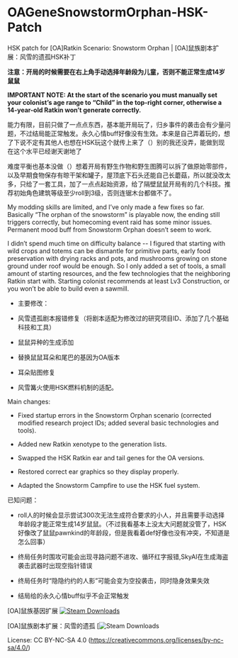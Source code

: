 # OAGeneSnowstormOrphan-HSK-Patch
HSK patch for [OA]Ratkin Scenario: Snowstorm Orphan | [OA]鼠族剧本扩展：风雪的遗孤HSK补丁

**注意：开局的时候需要在右上角手动选择年龄段为儿童，否则不能正常生成14岁鼠鼠**

**IMPORTANT NOTE: At the start of the scenario you must manually set your colonist’s age range to “Child” in the top-right corner, otherwise a 14-year-old Ratkin won’t generate correctly.**


能力有限，目前只做了一点点东西，基本能开局玩了，归乡事件的袭击会有少量问题，不过结局能正常触发。永久心情buff好像没有生效。本来是自己弄着玩的，想了下说不定有其他人也想在HSK玩这个就传上来了（）别的我还没弄，能做到现在这个水平已经谢天谢地了

难度平衡也基本没做（）想着开局有野生作物和野生图腾可以拆了做原始零部件，以及早期食物保存有晾干架和罐子，屋顶底下石头还能自己长蘑菇，所以就没改太多，只给了一套工具，加了一点点起始资源，给了隔壁鼠鼠开局有的几个科技。推荐初始角色建筑等级至少roll到3级，否则连锯木台都做不了。

My modding skills are limited, and I’ve only made a few fixes so far. Basically “The orphan of the snowstorm” is playable now, the ending still triggers correctly, but homecoming event raid has some minor issues. Permanent mood buff from Snowstorm Orphan doesn’t seem to work.

I didn’t spend much time on difficulty balance -- I figured that starting with wild crops and totems can be dismantle for primitive parts, early food preservation with drying racks and pots, and mushrooms growing on stone ground under roof would be enough. So I only added a set of tools, a small amount of starting resources, and the few technologies that the neighboring Ratkin start with. Starting colonist recommends at least Lv3 Construction, or you won’t be able to build even a sawmill.

+ 主要修改：

+ 风雪遗孤剧本报错修复（将剧本适配为修改过的研究项目ID、添加了几个基础科技和工具）

+ 鼠鼠异种的生成添加

+ 替换鼠鼠耳朵和尾巴的基因为OA版本

+ 耳朵贴图修复

+ 风雪篝火使用HSK燃料机制的适配。

Main changes:

+ Fixed startup errors in the Snowstorm Orphan scenario (corrected modified research project IDs; added several basic technologies and tools).

+ Added new Ratkin xenotype to the generation lists.

+ Swapped the HSK Ratkin ear and tail genes for the OA versions.

+ Restored correct ear graphics so they display properly.

+ Adapted the Snowstorm Campfire to use the HSK fuel system.

已知问题：

+ roll人的时候会显示尝试300次无法生成符合要求的小人，并且需要手动选择年龄段才能正常生成14岁鼠鼠。（不过我看基本上没太大问题就没管了，HSK好像改了鼠鼠pawnkind的年龄段，但是我看着def好像也没有冲突，不知道是怎么回事）

+ 终局任务时围攻可能会出现寻路问题不进攻、循环红字报错,SkyAI在生成海盗袭击武器时出现空指针错误

+ 终局任务时“隐隐约约的人影”可能会变为空投袭击，同时隐身效果失效

+ 结局给的永久心情buff似乎不会正常触发

[OA]鼠族基因扩展  [![Steam Downloads](https://img.shields.io/steam/downloads/3300291918?style=flat&logo=steam&label=Steam%20Workshop)](https://steamcommunity.com/sharedfiles/filedetails/?id=3300291918)

[OA]鼠族剧本扩展：风雪的遗孤  [![Steam Downloads](https://img.shields.io/steam/downloads/3381392312?style=flat&logo=steam&label=Steam%20Workshop&color=blue)

License: CC BY-NC-SA 4.0 (https://creativecommons.org/licenses/by-nc-sa/4.0/)
